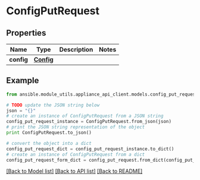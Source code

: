 # ConfigPutRequest


## Properties

Name | Type | Description | Notes
------------ | ------------- | ------------- | -------------
**config** | [**Config**](Config.md) |  | 

## Example

```python
from ansible.module_utils.appliance_api_client.models.config_put_request import ConfigPutRequest

# TODO update the JSON string below
json = "{}"
# create an instance of ConfigPutRequest from a JSON string
config_put_request_instance = ConfigPutRequest.from_json(json)
# print the JSON string representation of the object
print ConfigPutRequest.to_json()

# convert the object into a dict
config_put_request_dict = config_put_request_instance.to_dict()
# create an instance of ConfigPutRequest from a dict
config_put_request_form_dict = config_put_request.from_dict(config_put_request_dict)
```
[[Back to Model list]](../README.md#documentation-for-models) [[Back to API list]](../README.md#documentation-for-api-endpoints) [[Back to README]](../README.md)


